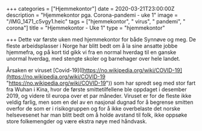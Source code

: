 +++
categories = ["Hjemmekontor"]
date = 2020-03-21T23:00:00Z
description = "Hjemmekontor pga. Corona-pandemi - uke 1"
image = "/IMG_1471_c5vgy1.heic"
tags = ["hjemmekontor", " virus", " pandemi", " corona"]
title = "Hjemmekontor - Uke 1"
type = "hjemmekontor"

+++
Dette var første uken med hjemmekontor for både Synnøve og meg. De fleste arbeidsplasser i Norge har blitt bedt om å la sine ansatte jobbe hjemmefra, og på kort tid gikk vi fra en normal hverdag til en ganske unormal hverdag, med stengte skoler og barnehager over hele landet.

  
 Årsaken er viruset \[Covid-19\]([https://no.wikipedia.org/wiki/COVID-19](https://no.wikipedia.org/wiki/COVID-19 "https://no.wikipedia.org/wiki/COVID-19")) som har spredt seg med stor fart fra Wuhan i Kina, hvor de første smittetilfellene ble oppdaget i desember 2019, og videre til europa over et par måneder. Viruset er for de fleste ikke veldig farlig, men som en del av en nasjonal dugnad for å begrense smitten overfor de som er i risikogruppen og for å ikke overbelaste det norske helsevesenet har man blitt bedt om å holde avstand til folk, ikke oppsøke store folkemengder og være ekstra nøye med håndvask.